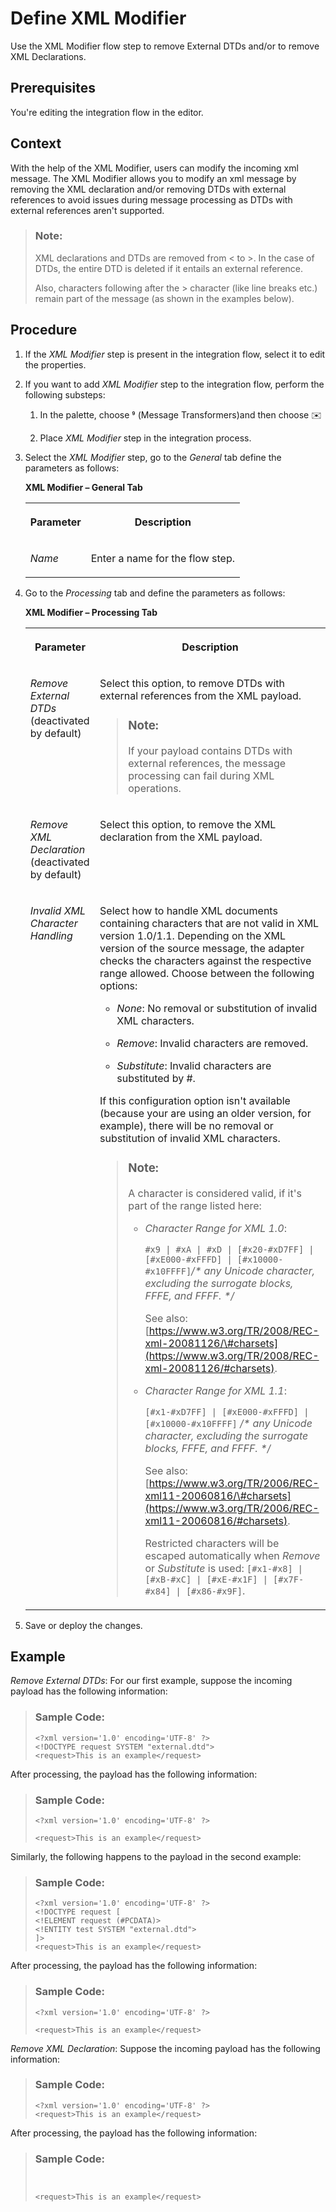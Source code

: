 <!-- loioaf16d64a4a1a4d23a4169ce1a6feee67 -->

<link rel="stylesheet" type="text/css" href="../css/sap-icons.css"/>

# Define XML Modifier

Use the XML Modifier flow step to remove External DTDs and/or to remove XML Declarations.



<a name="loioaf16d64a4a1a4d23a4169ce1a6feee67__prereq_mjd_gyq_25b"/>

## Prerequisites

You're editing the integration flow in the editor.



## Context

With the help of the XML Modifier, users can modify the incoming xml message. The XML Modifier allows you to modify an xml message by removing the XML declaration and/or removing DTDs with external references to avoid issues during message processing as DTDs with external references aren't supported.

> ### Note:  
> XML declarations and DTDs are removed from < to \>. In the case of DTDs, the entire DTD is deleted if it entails an external reference.
> 
> Also, characters following after the \> character \(like line breaks etc.\) remain part of the message \(as shown in the examples below\).



## Procedure

1.  If the *XML Modifier* step is present in the integration flow, select it to edit the properties.

2.  If you want to add *XML Modifier* step to the integration flow, perform the following substeps:

    1.  In the palette, choose <span class="SAP-icons"></span> \(Message Transformers\)and then choose :envelope:

    2.  Place *XML Modifier* step in the integration process.


3.  Select the *XML Modifier* step, go to the *General* tab define the parameters as follows:

    **XML Modifier – General Tab**


    <table>
    <tr>
    <th valign="top">

    Parameter


    
    </th>
    <th valign="top">

    Description


    
    </th>
    </tr>
    <tr>
    <td valign="top">
    
    *Name*


    
    </td>
    <td valign="top">
    
    Enter a name for the flow step.


    
    </td>
    </tr>
    </table>
    
4.  Go to the *Processing* tab and define the parameters as follows:

    **XML Modifier – Processing Tab**


    <table>
    <tr>
    <th valign="top">

    Parameter


    
    </th>
    <th valign="top">

    Description


    
    </th>
    </tr>
    <tr>
    <td valign="top">
    
    *Remove External DTDs* \(deactivated by default\)


    
    </td>
    <td valign="top">
    
    Select this option, to remove DTDs with external references from the XML payload.

    > ### Note:  
    > If your payload contains DTDs with external references, the message processing can fail during XML operations.


    
    </td>
    </tr>
    <tr>
    <td valign="top">
    
    *Remove XML Declaration* \(deactivated by default\)


    
    </td>
    <td valign="top">
    
    Select this option, to remove the XML declaration from the XML payload.


    
    </td>
    </tr>
    <tr>
    <td valign="top">
    
    *Invalid XML Character Handling*


    
    </td>
    <td valign="top">
    
    Select how to handle XML documents containing characters that are not valid in XML version 1.0/1.1. Depending on the XML version of the source message, the adapter checks the characters against the respective range allowed. Choose between the following options:

    -   *None*: No removal or substitution of invalid XML characters.

    -   *Remove*: Invalid characters are removed.

    -   *Substitute*: Invalid characters are substituted by \#.


    If this configuration option isn't available \(because your are using an older version, for example\), there will be no removal or substitution of invalid XML characters.

    > ### Note:  
    > A character is considered valid, if it's part of the range listed here:
    > 
    > -   *Character Range for XML 1.0*:
    > 
    >     `#x9 | #xA | #xD | [#x20-#xD7FF] | [#xE000-#xFFFD] | [#x10000-#x10FFFF]`*/\* any Unicode character, excluding the surrogate blocks, FFFE, and FFFF. \*/*
    > 
    >     See also: [https://www.w3.org/TR/2008/REC-xml-20081126/\#charsets](https://www.w3.org/TR/2008/REC-xml-20081126/#charsets).
    > 
    > -   *Character Range for XML 1.1*:
    > 
    >     `[#x1-#xD7FF] | [#xE000-#xFFFD] | [#x10000-#x10FFFF]` */\* any Unicode character, excluding the surrogate blocks, FFFE, and FFFF. \*/*
    > 
    >     See also: [https://www.w3.org/TR/2006/REC-xml11-20060816/\#charsets](https://www.w3.org/TR/2006/REC-xml11-20060816/#charsets).
    > 
    >     Restricted characters will be escaped automatically when *Remove* or *Substitute* is used: `[#x1-#x8] | [#xB-#xC] | [#xE-#x1F] | [#x7F-#x84] | [#x86-#x9F]`.


    
    </td>
    </tr>
    </table>
    
5.  Save or deploy the changes.




## Example

*Remove External DTDs*: For our first example, suppose the incoming payload has the following information:

> ### Sample Code:  
> ```
> <?xml version='1.0' encoding='UTF-8' ?>
> <!DOCTYPE request SYSTEM "external.dtd">
> <request>This is an example</request>
> 
> ```

After processing, the payload has the following information:

> ### Sample Code:  
> ```
> <?xml version='1.0' encoding='UTF-8' ?>
> 
> <request>This is an example</request>
> 
> ```

Similarly, the following happens to the payload in the second example:

> ### Sample Code:  
> ```
> <?xml version='1.0' encoding='UTF-8' ?>
> <!DOCTYPE request [
> <!ELEMENT request (#PCDATA)>
> <!ENTITY test SYSTEM "external.dtd">
> ]>
> <request>This is an example</request>
> 
> ```

After processing, the payload has the following information:

> ### Sample Code:  
> ```
> <?xml version='1.0' encoding='UTF-8' ?>
> 
> <request>This is an example</request>
> 
> ```

*Remove XML Declaration*: Suppose the incoming payload has the following information:

> ### Sample Code:  
> ```
> <?xml version='1.0' encoding='UTF-8' ?>
> <request>This is an example</request>
> 
> ```

After processing, the payload has the following information:

> ### Sample Code:  
> ```
> 
> 
> <request>This is an example</request>
> ```

